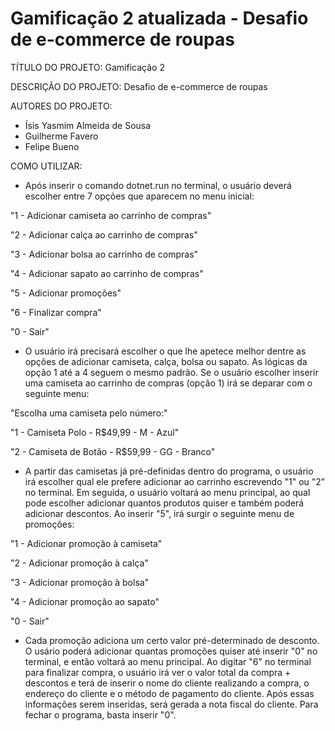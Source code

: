 # Gamificação 2 atualizada - Desafio de e-commerce de roupas

TÍTULO DO PROJETO: 
Gamificação 2

DESCRIÇÃO DO PROJETO: 
Desafio de e-commerce de roupas

AUTORES DO PROJETO:
  - Ísis Yasmim Almeida de Sousa
  - Guilherme Favero
  - Felipe Bueno
  
COMO UTILIZAR:
 - Após inserir o comando dotnet.run no terminal, o usuário deverá escolher entre 7 opções que aparecem no menu inicial:
 
  "1 - Adicionar camiseta ao carrinho de compras"
  
  "2 - Adicionar calça ao carrinho de compras"
  
  "3 - Adicionar bolsa ao carrinho de compras"
  
  "4 - Adicionar sapato ao carrinho de compras"
  
  "5 - Adicionar promoções"
  
  "6 - Finalizar compra"
  
  "0 - Sair"
  
  - O usuário irá precisará escolher o que lhe apetece melhor dentre as opções de adicionar camiseta, calça, bolsa ou sapato. As lógicas da opção 1 até a 4 seguem o mesmo padrão. Se o usuário escolher inserir uma camiseta ao carrinho de compras (opção 1) irá se deparar com o seguinte menu:
  
  "Escolha uma camiseta pelo número:"
  
  "1 - Camiseta Polo - R$49,99 - M - Azul"
  
  "2 - Camiseta de Botão - R$59,99 - GG - Branco"
  
 - A partir das camisetas já pré-definidas dentro do programa, o usuário irá escolher qual ele prefere adicionar ao carrinho escrevendo "1" ou "2" no terminal. Em seguida, o usuário voltará ao menu principal, ao qual pode escolher adicionar quantos produtos quiser e também poderá adicionar descontos. Ao inserir "5", irá surgir o seguinte menu de promoções:
 
  "1 - Adicionar promoção à camiseta"
  
  "2 - Adicionar promoção à calça"
  
  "3 - Adicionar promoção à bolsa"
  
  "4 - Adicionar promoção ao sapato"
  
  "0 - Sair"
  
  - Cada promoção adiciona um certo valor pré-determinado de desconto. O usário poderá adicionar quantas promoções quiser até inserir "0" no terminal, e então voltará ao menu principal. Ao digitar "6" no terminal para finalizar compra, o usuário irá ver o valor total da compra + descontos e terá de inserir o nome do cliente realizando a compra, o endereço do cliente e o método de pagamento do cliente. Após essas informações serem inseridas, será gerada a nota fiscal do cliente. Para fechar o programa, basta inserir "0".
  
  
